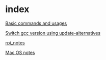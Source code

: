 # index

[Basic commands and usages](./basic_usage)

[Switch gcc version using update-alternatives](./switch_gcc_version)

[rpi_notes](./rpi_notes)

[Mac OS notes](./macos)

